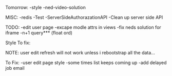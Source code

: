 Tomorrow:
  -style
  -ned-video-solution


MISC:
  -redis
  -Test
  -ServerSideAuthorazationAPI
  -Clean up server side API

TODO:
  -edit user page
  -excape modle attrs in views
  -fix neds solution for iframe
  -n+1 query*** (float ord)

Style To fix:

  NOTE: user edit refresh will not work unless i rebootstrap all the data...

To Fix:
  -user edit page style
  -some times list keeps coming up
  -add delayed job email